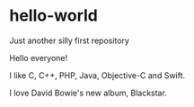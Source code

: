 # hello-world
Just another silly first repository

Hello everyone!

I like C, C++, PHP, Java, Objective-C and Swift.

I love David Bowie's new album, Blackstar.



